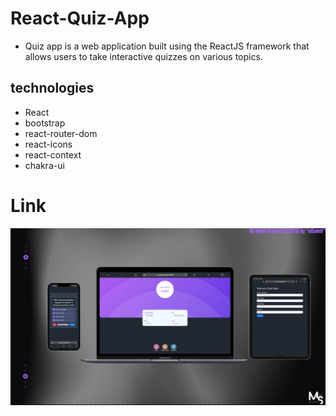 # React-Quiz-App
 
 - Quiz app is a web application built using the ReactJS framework 
 that allows users to take interactive quizzes on various topics.

## technologies
- React 
- bootstrap
- react-router-dom
- react-icons 
- react-context 
- chakra-ui

# Link


![preview img](/Prev_Img.png)

